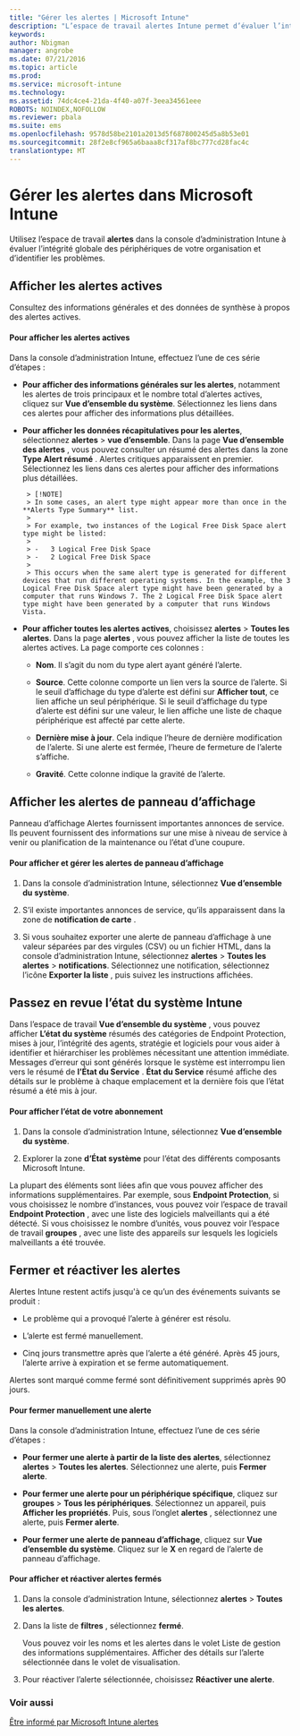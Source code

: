 ```yaml
---
title: "Gérer les alertes | Microsoft Intune"
description: "L’espace de travail alertes Intune permet d’évaluer l’intégrité globale des périphériques de votre organisation."
keywords: 
author: Nbigman
manager: angrobe
ms.date: 07/21/2016
ms.topic: article
ms.prod: 
ms.service: microsoft-intune
ms.technology: 
ms.assetid: 74dc4ce4-21da-4f40-a07f-3eea34561eee
ROBOTS: NOINDEX,NOFOLLOW
ms.reviewer: pbala
ms.suite: ems
ms.openlocfilehash: 9578d58be2101a2013d5f687800245d5a8b53e01
ms.sourcegitcommit: 28f2e8cf965a6baaa8cf317af8bc777cd28fac4c
translationtype: MT
---
```

# Gérer les alertes dans Microsoft Intune
Utilisez l’espace de travail **alertes** dans la console d’administration Intune à évaluer l’intégrité globale des périphériques de votre organisation et d’identifier les problèmes.

## Afficher les alertes actives

Consultez des informations générales et des données de synthèse à propos des alertes actives.

#### Pour afficher les alertes actives

Dans la console d’administration Intune, effectuez l’une de ces série d’étapes :

-  **Pour afficher des informations générales sur les alertes**, notamment les alertes de trois principaux et le nombre total d’alertes actives, cliquez sur **Vue d’ensemble du système**. Sélectionnez les liens dans ces alertes pour afficher des informations plus détaillées.

-  **Pour afficher les données récapitulatives pour les alertes**, sélectionnez **alertes** > **vue d’ensemble**. Dans la page **Vue d’ensemble des alertes** , vous pouvez consulter un résumé des alertes dans la zone **Type Alert résumé** . Alertes critiques apparaissent en premier. Sélectionnez les liens dans ces alertes pour afficher des informations plus détaillées.

        > [!NOTE]
        > In some cases, an alert type might appear more than once in the **Alerts Type Summary** list.
        >
        > For example, two instances of the Logical Free Disk Space alert type might be listed:
        >
        > -   3 Logical Free Disk Space
        > -   2 Logical Free Disk Space
        >
        > This occurs when the same alert type is generated for different devices that run different operating systems. In the example, the 3 Logical Free Disk Space alert type might have been generated by a computer that runs Windows 7. The 2 Logical Free Disk Space alert type might have been generated by a computer that runs Windows Vista.

-   **Pour afficher toutes les alertes actives**, choisissez **alertes** > **Toutes les alertes**. Dans la page **alertes** , vous pouvez afficher la liste de toutes les alertes actives. La page comporte ces colonnes :

    -   **Nom**. Il s’agit du nom du type alert ayant généré l’alerte.

    -   **Source**. Cette colonne comporte un lien vers la source de l’alerte. Si le seuil d’affichage du type d’alerte est défini sur **Afficher tout**, ce lien affiche un seul périphérique. Si le seuil d’affichage du type d’alerte est défini sur une valeur, le lien affiche une liste de chaque périphérique est affecté par cette alerte.

    -   **Dernière mise à jour**. Cela indique l’heure de dernière modification de l’alerte. Si une alerte est fermée, l’heure de fermeture de l’alerte s’affiche.

    -   **Gravité**. Cette colonne indique la gravité de l’alerte.

## Afficher les alertes de panneau d’affichage
Panneau d’affichage Alertes fournissent importantes annonces de service. Ils peuvent fournissent des informations sur une mise à niveau de service à venir ou planification de la maintenance ou l’état d’une coupure.

#### Pour afficher et gérer les alertes de panneau d’affichage

1.  Dans la console d’administration Intune, sélectionnez **Vue d’ensemble du système**.

2.  S’il existe importantes annonces de service, qu’ils apparaissent dans la zone de **notification de carte** .

3.  Si vous souhaitez exporter une alerte de panneau d’affichage à une valeur séparées par des virgules (CSV) ou un fichier HTML, dans la console d’administration Intune, sélectionnez **alertes** > **Toutes les alertes** >    **notifications**. Sélectionnez une notification, sélectionnez l’icône **Exporter la liste** , puis suivez les instructions affichées.

## Passez en revue l’état du système Intune
Dans l’espace de travail **Vue d’ensemble du système** , vous pouvez afficher **L’état du système** résumés des catégories de Endpoint Protection, mises à jour, l’intégrité des agents, stratégie et logiciels pour vous aider à identifier et hiérarchiser les problèmes nécessitant une attention immédiate. Messages d’erreur qui sont générés lorsque le système est interrompu lien vers le résumé de **l’État du Service** . **État du Service** résumé affiche des détails sur le problème à chaque emplacement et la dernière fois que l’état résumé a été mis à jour.

#### Pour afficher l’état de votre abonnement

1.  Dans la console d’administration Intune, sélectionnez **Vue d’ensemble du système**.

2.  Explorer la zone **d’État système** pour l’état des différents composants Microsoft Intune.

  La plupart des éléments sont liées afin que vous pouvez afficher des informations supplémentaires. Par exemple, sous **Endpoint Protection**, si vous choisissez le nombre d’instances, vous pouvez voir l’espace de travail **Endpoint Protection** , avec une liste des logiciels malveillants qui a été détecté. Si vous choisissez le nombre d’unités, vous pouvez voir l’espace de travail **groupes** , avec une liste des appareils sur lesquels les logiciels malveillants a été trouvée.

## Fermer et réactiver les alertes
Alertes Intune restent actifs jusqu'à ce qu’un des événements suivants se produit :

-   Le problème qui a provoqué l’alerte à générer est résolu.

-   L’alerte est fermé manuellement.

-   Cinq jours transmettre après que l’alerte a été généré. Après 45 jours, l’alerte arrive à expiration et se ferme automatiquement.

Alertes sont marqué comme fermé sont définitivement supprimés après 90 jours.

#### Pour fermer manuellement une alerte

Dans la console d’administration Intune, effectuez l’une de ces série d’étapes :

- **Pour fermer une alerte à partir de la liste des alertes**, sélectionnez **alertes** > **Toutes les alertes**. Sélectionnez une alerte, puis **Fermer alerte**.

- **Pour fermer une alerte pour un périphérique spécifique**, cliquez sur **groupes** > **Tous les périphériques**. Sélectionnez un appareil, puis **Afficher les propriétés**. Puis, sous l’onglet **alertes** , sélectionnez une alerte, puis **Fermer alerte**.

- **Pour fermer une alerte de panneau d’affichage**, cliquez sur **Vue d’ensemble du système**. Cliquez sur le **X** en regard de l’alerte de panneau d’affichage.

#### Pour afficher et réactiver alertes fermés

1.  Dans la console d’administration Intune, sélectionnez **alertes** > **Toutes les alertes**.

2.  Dans la liste de **filtres** , sélectionnez **fermé**.

    Vous pouvez voir les noms et les alertes dans le volet Liste de gestion des informations supplémentaires. Afficher des détails sur l’alerte sélectionnée dans le volet de visualisation.

3.  Pour réactiver l’alerte sélectionnée, choisissez **Réactiver une alerte**.

### Voir aussi
[Être informé par Microsoft Intune alertes](../deploy-use/get-notified-by-alerts.md)
